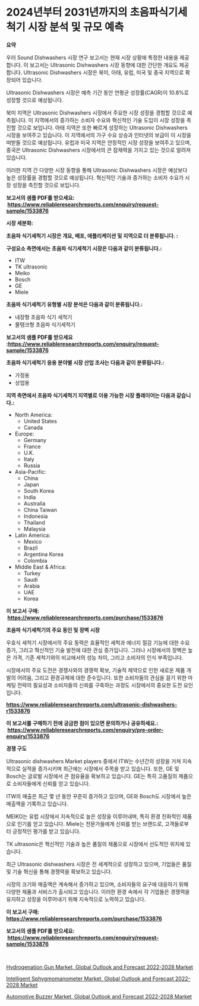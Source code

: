 <p><h1>2024년부터 2031년까지의 초음파식기세척기 시장 분석 및 규모 예측</h1></p><p><strong>요약</strong></p>
<p><p>우러 Sound Dishwashers 시장 연구 보고서는 현재 시장 상황에 특정한 내용을 제공합니다. 이 보고서는 Ultrasonic Dishwashers 시장 동향에 대한 간단한 개요도 제공합니다. Ultrasonic Dishwashers 시장은 북미, 아태, 유럽, 미국 및 중국 지역으로 확장되어 있습니다.</p><p>Ultrasonic Dishwashers 시장은 예측 기간 동안 연평균 성장률(CAGR)이 10.8%로 성장할 것으로 예상됩니다.</p><p>북미 지역은 Ultrasonic Dishwashers 시장에서 주요한 시장 성장을 경험할 것으로 예측됩니다. 이 지역에서의 증가하는 소비자 수요와 혁신적인 기술 도입이 시장 성장을 촉진할 것으로 보입니다. 아태 지역은 또한 빠르게 성장하는 Ultrasonic Dishwashers 시장을 보여주고 있습니다. 이 지역에서의 가구 수요 상승과 인터넷의 보급이 이 시장을 떠받들 것으로 예상됩니다. 유럽과 미국 지역은 안정적인 시장 성장을 보여주고 있으며, 중국은 Ultrasonic Dishwashers 시장에서의 큰 잠재력을 가지고 있는 것으로 알려져 있습니다.</p><p>이러한 지역 간 다양한 시장 동향을 통해 Ultrasonic Dishwashers 시장은 예상보다 높은 성장률을 경험할 것으로 예상됩니다. 혁신적인 기술과 증가하는 소비자 수요가 시장 성장을 촉진할 것으로 보입니다.</p></p>
<p><strong>보고서의 샘플 PDF를 받으세요: &nbsp;<a href="https://www.reliableresearchreports.com/enquiry/request-sample/1533876">https://www.reliableresearchreports.com/enquiry/request-sample/1533876</a></strong></p>
<p><strong>시장 세분화:</strong></p>
<p><strong> 초음파 식기세척기 시장은 개요, 배포, 애플리케이션 및 지역으로 더 분류됩니다. :</strong></p>
<p><strong>구성요소 측면에서는 초음파 식기세척기 시장은 다음과 같이 분류됩니다.:</strong></p>
<p><ul><li>ITW</li><li>TK ultrasonic</li><li>Meiko</li><li>Bosch</li><li>GE</li><li>Miele</li></ul></p>
<p><strong> 초음파 식기세척기 유형별 시장 분석은 다음과 같이 분류됩니다.:</strong></p>
<p><ul><li>내장형 초음파 식기 세척기</li><li>물탱크형 초음파 식기세척기</li></ul></p>
<p><strong>보고서의 샘플 PDF를 받으세요 :<a href="https://www.reliableresearchreports.com/enquiry/request-sample/1533876">https://www.reliableresearchreports.com/enquiry/request-sample/1533876</a></strong></p>
<p><strong> 초음파 식기세척기 응용 분야별 시장 산업 조사는 다음과 같이 분류됩니다.:</strong></p>
<p><ul><li>가정용</li><li>상업용</li></ul></p>
<p><strong>지역 측면에서 초음파 식기세척기 지역별로 이용 가능한 시장 플레이어는 다음과 같습니다.:</strong></p>
<p><ul>
    <li>
        North America:
        <ul>
            <li>United States</li>
            <li>Canada</li>
        </ul>
    </li>
    <li>
        Europe:
        <ul>
            <li>Germany</li>
            <li>France</li>
            <li>U.K.</li>
            <li>Italy</li>
            <li>Russia</li>
        </ul>
    </li>
    <li>
        Asia-Pacific:
        <ul>
            <li>China</li>
            <li>Japan</li>
            <li>South Korea</li>
            <li>India</li>
            <li>Australia</li>
            <li>China Taiwan</li>
            <li>Indonesia</li>
            <li>Thailand</li>
            <li>Malaysia</li>
        </ul>
    </li>
    <li>
        Latin America:
        <ul>
            <li>Mexico</li>
            <li>Brazil</li>
            <li>Argentina Korea</li>
            <li>Colombia</li>
        </ul>
    </li>
    <li>
        Middle East & Africa:
        <ul>
            <li>Turkey</li>
            <li>Saudi</li>
            <li>Arabia</li>
            <li>UAE</li>
            <li>Korea</li>
        </ul>
    </li>
    </ul></p>
<p><strong>이 보고서 구매: &nbsp;<a href="https://www.reliableresearchreports.com/purchase/1533876">https://www.reliableresearchreports.com/purchase/1533876</a></strong></p>
<p><strong>초음파 식기세척기의 주요 동인 및 장벽 시장</strong></p>
<p><p>우효식 세척기 시장에서의 주요 동력은 효율적인 세척과 에너지 절감 기능에 대한 수요 증가, 그리고 혁신적인 기술 발전에 대한 관심 증가입니다. 그러나 시장에서의 장벽은 높은 가격, 기존 세척기와의 비교에서의 성능 차이, 그리고 소비자의 인식 부족입니다.</p><p>시장에서의 주요 도전은 경쟁사와의 경쟁력 확보, 기술적 제약으로 인한 새로운 제품 개발의 어려움, 그리고 환경규제에 대한 준수입니다. 또한 소비자들의 관심을 끌기 위한 마케팅 전략의 필요성과 소비자들의 신뢰를 구축하는 과정도 시장에서의 중요한 도전 요인입니다.</p></p>
<p><strong><a href="https://www.reliableresearchreports.com/ultrasonic-dishwashers-r1533876">https://www.reliableresearchreports.com/ultrasonic-dishwashers-r1533876</a></strong></p>
<p><strong>이 보고서를 구매하기 전에 궁금한 점이 있으면 문의하거나 공유하세요.: &nbsp;<a href="https://www.reliableresearchreports.com/enquiry/pre-order-enquiry/1533876">https://www.reliableresearchreports.com/enquiry/pre-order-enquiry/1533876</a></strong></p>
<p><strong>경쟁 구도</strong></p>
<p><p>Ultrasonic dishwashers Market players 중에서 ITW는 수년간의 성장을 거쳐 지속적으로 실적을 증가시키며 최근에는 시장에서 주목을 받고 있습니다. 또한, GE 및 Bosch는 글로벌 시장에서 큰 점유율을 확보하고 있습니다. GE는 특히 고품질의 제품으로 소비자들에게 신뢰를 얻고 있습니다. </p><p>ITW의 매출은 최근 몇 년 동안 꾸준히 증가하고 있으며, GE와 Bosch도 시장에서 높은 매출액을 기록하고 있습니다. </p><p>MEIKO는 유럽 시장에서 지속적으로 높은 성장을 이루어내며, 특히 환경 친화적인 제품으로 인기를 얻고 있습니다. Miele는 전문가들에게 신뢰를 받는 브랜드로, 고객들로부터 긍정적인 평가를 받고 있습니다.</p><p>TK ultrasonic은 혁신적인 기술과 높은 품질의 제품으로 시장에서 선도적인 위치에 있습니다.</p><p>최근 Ultrasonic dishwashers 시장은 전 세계적으로 성장하고 있으며, 기업들은 품질 및 기술 혁신을 통해 경쟁력을 확보하고 있습니다.</p><p>시장의 크기와 매출액은 계속해서 증가하고 있으며, 소비자들의 요구에 대응하기 위해 다양한 제품과 서비스가 출시되고 있습니다. 이러한 환경 속에서 각 기업들은 경쟁력을 유지하고 성장을 이루어내기 위해 지속적으로 노력하고 있습니다.</p></p>
<p><strong>이 보고서 구매: &nbsp; <a href="https://www.reliableresearchreports.com/purchase/1533876">https://www.reliableresearchreports.com/purchase/1533876</a></strong></p>
<p><strong>보고서의 샘플 PDF를 받으세요: &nbsp;<a href="https://www.reliableresearchreports.com/enquiry/request-sample/1533876">https://www.reliableresearchreports.com/enquiry/request-sample/1533876</a></strong><strong></strong></p>
<p>&nbsp;</p>
<p><p><a href="https://www.linkedin.com/pulse/hydrogenation-gun-market-global-outlook-forecast-2022-2028-msljc?trackingId=6LXObXmYER1XlftQSHF25A%3D%3D">Hydrogenation Gun Market, Global Outlook and Forecast 2022-2028 Market</a></p><p><a href="https://www.linkedin.com/pulse/intelligent-sphygmomanometer-market-global-outlook-forecast-tqz1c?trackingId=QfVd5Aek00IIjol0fmCgfA%3D%3D">Intelligent Sphygmomanometer Market, Global Outlook and Forecast 2022-2028 Market</a></p><p><a href="https://www.linkedin.com/pulse/automotive-buzzer-market-global-outlook-forecast-2022-2028-ugrqc?trackingId=Yn7bmnMi54dNSFzSVbDkGg%3D%3D">Automotive Buzzer Market, Global Outlook and Forecast 2022-2028 Market</a></p></p>